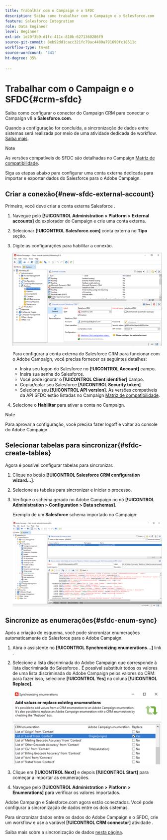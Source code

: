 ```yaml
---
title: Trabalhar com o Campaign e o SFDC
description: Saiba como trabalhar com o Campaign e o Salesforce.com
feature: Salesforce Integration
role: Data Engineer
level: Beginner
exl-id: 1e20f3b9-d1fc-411c-810b-6271360286f9
source-git-commit: 8eb92dd1cacc321fc79ac4480a791690fc18511c
workflow-type: tm+mt
source-wordcount: '341'
ht-degree: 35%

---
```


# Trabalhar com o Campaign e o SFDC{#crm-sfdc}

Saiba como configurar o conector do Campaign CRM para conectar o Campaign v8 a **Salesforce.com**.

Quando a configuração for concluída, a sincronização de dados entre sistemas será realizada por meio de uma atividade dedicada de workflow. [Saiba mais](crm-data-sync.md).

>[!NOTE]
>
>As versões compatíveis do SFDC são detalhadas no Campaign [Matriz de compatibilidade](../start/compatibility-matrix.md).


Siga as etapas abaixo para configurar uma conta externa dedicada para importar e exportar dados do Salesforce para o Adobe Campaign.

## Criar a conexão{#new-sfdc-external-account}

Primeiro, você deve criar a conta externa Salesforce .

1. Navegue pelo **[!UICONTROL Administration > Platform > External accounts]** do explorador do Campaign e crie uma conta externa.
1. Selecionar **[!UICONTROL Salesforce.com]** conta externa no **Tipo** seção.
1. Digite as configurações para habilitar a conexão.

   ![](assets/sfdc-external-account.png)

   Para configurar a conta externa do Salesforce CRM para funcionar com o Adobe Campaign, você precisa fornecer os seguintes detalhes:

   * Insira seu logon do Salesforce no **[!UICONTROL Account]** campo.
   * Insira sua senha do Salesforce.
   * Você pode ignorar o **[!UICONTROL Client identifier]** campo.
   * Copiar/colar seu Salesforce **[!UICONTROL Security token]**
   * Selecione seu **[!UICONTROL API version]**. As versões compatíveis da API SFDC estão listadas no Campaign [Matriz de compatibilidade](../start/compatibility-matrix.md).

1. Selecione o **Habilitar** para ativar a conta no Campaign.

>[!NOTE]
>
>Para aprovar a configuração, você precisa fazer logoff e voltar ao console do Adobe Campaign.

## Selecionar tabelas para sincronizar{#sfdc-create-tables}

Agora é possível configurar tabelas para sincronizar.

1. Clique no botão **[!UICONTROL Salesforce CRM configuration wizard...]**.
1. Selecione as tabelas para sincronizar e iniciar o processo.
1. Verifique o schema gerado no Adobe Campaign no nó **[!UICONTROL Administration > Configuration > Data schemas]**.

   Exemplo de um **Salesforce** schema importado no Campaign:

   ![](assets/sfdc-schemas.png)

## Sincronize as enumerações{#sfdc-enum-sync}

Após a criação do esquema, você pode sincronizar enumerações automaticamente do Salesforce para o Adobe Campaign.

1. Abra o assistente no  **[!UICONTROL Synchronizing enumerations...]** link .
1. Selecione a lista discriminada do Adobe Campaign que corresponde à lista discriminada do Salesforce .
É possível substituir todos os valores de uma lista discriminada do Adobe Campaign pelos valores do CRM: para fazer isso, selecione **[!UICONTROL Yes]** na coluna **[!UICONTROL Replace]**.

   ![](assets/sfdc-enum.png)

1. Clique em **[!UICONTROL Next]** e depois **[!UICONTROL Start]** para começar a importar as enumerações.

1. Navegue pelo **[!UICONTROL Administration > Platform > Enumerations]** para verificar os valores importados.


Adobe Campaign e Salesforce.com agora estão conectados. Você pode configurar a sincronização de dados entre os dois sistemas.

Para sincronizar dados entre os dados do Adobe Campaign e o SFDC, crie um workflow e use a variável **[!UICONTROL CRM connector]** atividade .

Saiba mais sobre a sincronização de dados [nesta página](crm-data-sync.md).

